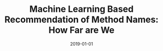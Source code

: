 ---
title: "Machine Learning Based Recommendation of Method Names: How Far are We"
collection: publications
permalink: /publication/2019-01-01-Machine-Learning-Based-Recommendation-of-Method-Names-How-Far-are-We
date: 2019-01-01
venue: 'In the proceedings of 34th IEEE/ACM International Conference on Automated Software Engineering, ASE 2019, San Diego, CA, USA, November 11-15, 2019'
paperurl: 'https://doi.org/10.1109/ASE.2019.00062'
citation: ' Lin Jiang,  Hui Liu,  He Jiang'
---